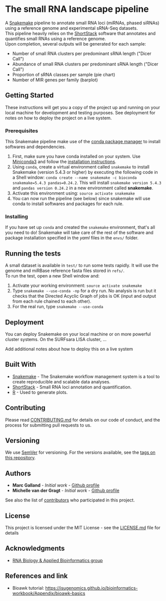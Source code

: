 # The small RNA landscape pipeline
A [Snakemake](https://snakemake.readthedocs.io/en/stable/) pipeline to annotate small RNA loci (miRNAs, phased siRNAs) using a reference genome and experimental sRNA-Seq datasets.  
This pipeline heavily relies on the [ShortStack](https://github.com/MikeAxtell/ShortStack) software that annotates and quantifies small RNAs using a reference genome.  
Upon completion, several outputs will be generated for each sample:
- Number of small RNA clusters per predominant sRNA length ("Dicer Call")
- Abundance of small RNA clusters per predominant sRNA length ("Dicer Call")
- Proportion of sRNA classes per sample (pie chart)
- Number of MIR genes per family (barplot)


## Getting Started

These instructions will get you a copy of the project up and running on your local machine for development and testing purposes. See deployment for notes on how to deploy the project on a live system.

### Prerequisites
This Snakemake pipeline make use of the [conda package manager](https://docs.conda.io/en/latest/) to install softwares and dependencies.
1. First, make sure you have conda installed on your system. Use [Miniconda3](https://docs.conda.io/en/latest/miniconda.html) and follow the [installation instructions](https://conda.io/projects/conda/en/latest/user-guide/install/index.html).  
2. Using `conda`, create a virtual environment called `snakemake` to install Snakemake (version 5.4.3 or higher) by executing the following code in a Shell window: `conda create --name snakemake -c bioconda snakemake=5.4.3 pandas=0.24.2`. This will install `snakemake version 5.4.3` and `pandas version 0.24.2` in a new environment called __snakemake__.
3. Activate this environment using: `source activate snakemake`
4. You can now run the pipeline (see below) since snakemake will use conda to install softwares and packages for each rule.  


### Installing
If you have set up `conda` and created the `snakemake` environment, that's all you need to do! Snakemake will take care of the rest of the software and package installation specified in the _yaml_ files in the `envs/` folder.


## Running the tests
A small dataset is available in `test/` to run some tests rapidly. It will use the genome and miRBase reference fasta files stored in `refs/`.  
To run the test, open a new Shell window and:
1. Activate your working environment: `source activate snakemake`
2. Type `snakemake --use-conda -np` for a dry run. No analysis is run but it checks that the Directed Acyclic Graph of jobs is OK (input and output from each rule chained to each other).
3. For the real run, type `snakemake --use-conda`


## Deployment
You can deploy Snakemake on your local machine or on more powerful cluster systems.
On the SURFsara LISA cluster, ...

Add additional notes about how to deploy this on a live system

## Built With

* [Snakemake](https://snakemake.readthedocs.io/en/stable/) - The Snakemake workflow management system is a tool to create reproducible and scalable data analyses.
* [ShortStack](https://github.com/MikeAxtell/ShortStack) - Small RNA loci annotation and quantification.
* [R](https://www.r-project.org/) - Used to generate plots.

## Contributing

Please read [CONTRIBUTING.md](https://gist.github.com/PurpleBooth/b24679402957c63ec426) for details on our code of conduct, and the process for submitting pull requests to us.

## Versioning

We use [SemVer](http://semver.org/) for versioning. For the versions available, see the [tags on this repository](https://github.com/BleekerLab/small_rna_landscape).

## Authors

* **Marc Galland** - *Initial work* - [Github profile](https://github.com/mgalland)
* **Michelle van der Gragt** - *Initial work* - [Github profile](https://github.com/MvanderGragt)

See also the list of [contributors](https://github.com/your/project/contributors) who participated in this project.

## License

This project is licensed under the MIT License - see the [LICENSE.md](LICENSE.md) file for details

## Acknowledgments

* [RNA Biology & Applied Bioinformatics group](http://sils.uva.nl/content/research-groups/rna-biology--applied-bioinformatics/rna-biology--applied-bioinformatics.html)

## References and link
* Bioawk tutorial: https://isugenomics.github.io/bioinformatics-workbook/Appendix/bioawk-basics

